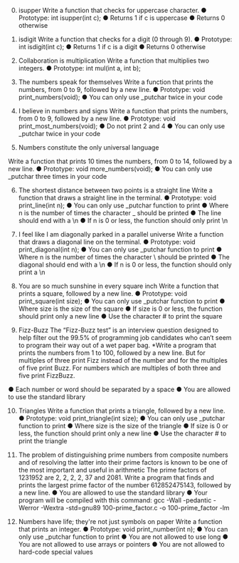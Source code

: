 0. isupper
Write a function that checks for uppercase character.
● Prototype: int isupper(int c);
● Returns 1 if c is uppercase
● Returns 0 otherwise

1. isdigit
Write a function that checks for a digit (0 through 9).
● Prototype: int isdigit(int c);
● Returns 1 if c is a digit
● Returns 0 otherwise

2. Collaboration is multiplication
Write a function that multiplies two integers.
● Prototype: int mul(int a, int b);

3. The numbers speak for themselves
Write a function that prints the numbers, from 0 to 9, followed by a new line.
● Prototype: void print_numbers(void);
● You can only use _putchar twice in your code

4. I believe in numbers and signs
Write a function that prints the numbers, from 0 to 9, followed by a new line.
● Prototype: void print_most_numbers(void);
● Do not print 2 and 4
● You can only use _putchar twice in your code

5. Numbers constitute the only universal language

Write a function that prints 10 times the numbers, from 0 to 14, followed by a new
line.
● Prototype: void more_numbers(void);
● You can only use _putchar three times in your code

6. The shortest distance between two points is a straight line
Write a function that draws a straight line in the terminal.
● Prototype: void print_line(int n);
● You can only use _putchar function to print
● Where n is the number of times the character _ should be printed
● The line should end with a \n
● If n is 0 or less, the function should only print \n

7. I feel like I am diagonally parked in a parallel universe
Write a function that draws a diagonal line on the terminal.
● Prototype: void print_diagonal(int n);
● You can only use _putchar function to print
● Where n is the number of times the character \ should be printed
● The diagonal should end with a \n
● If n is 0 or less, the function should only print a \n

8. You are so much sunshine in every square inch
Write a function that prints a square, followed by a new line.
● Prototype: void print_square(int size);
● You can only use _putchar function to print
● Where size is the size of the square
● If size is 0 or less, the function should print only a new line
● Use the character # to print the square

9. Fizz-Buzz
The “Fizz-Buzz test” is an interview question designed to help filter out the 99.5% of
programming job candidates who can’t seem to program their way out of a wet paper
bag.
*Write a program that prints the numbers from 1 to 100, followed by a new line. But
for multiples of three print Fizz instead of the number and for the multiples of five
print Buzz. For numbers which are multiples of both three and five print FizzBuzz.

● Each number or word should be separated by a space
● You are allowed to use the standard library

10. Triangles
Write a function that prints a triangle, followed by a new line.
● Prototype: void print_triangle(int size);
● You can only use _putchar function to print
● Where size is the size of the triangle
● If size is 0 or less, the function should print only a new line
● Use the character # to print the triangle

11. The problem of distinguishing prime numbers from composite numbers and
of resolving the latter into their prime factors is known to be one of the most
important and useful in arithmetic
The prime factors of 1231952 are 2, 2, 2, 2, 37 and 2081.
Write a program that finds and prints the largest prime factor of the number
612852475143, followed by a new line.
● You are allowed to use the standard library
● Your program will be compiled with this command: gcc -Wall -pedantic -
Werror -Wextra -std=gnu89 100-prime_factor.c -o 100-prime_factor -lm

12. Numbers have life; they&#39;re not just symbols on paper
Write a function that prints an integer.
● Prototype: void print_number(int n);
● You can only use _putchar function to print
● You are not allowed to use long
● You are not allowed to use arrays or pointers
● You are not allowed to hard-code special values
